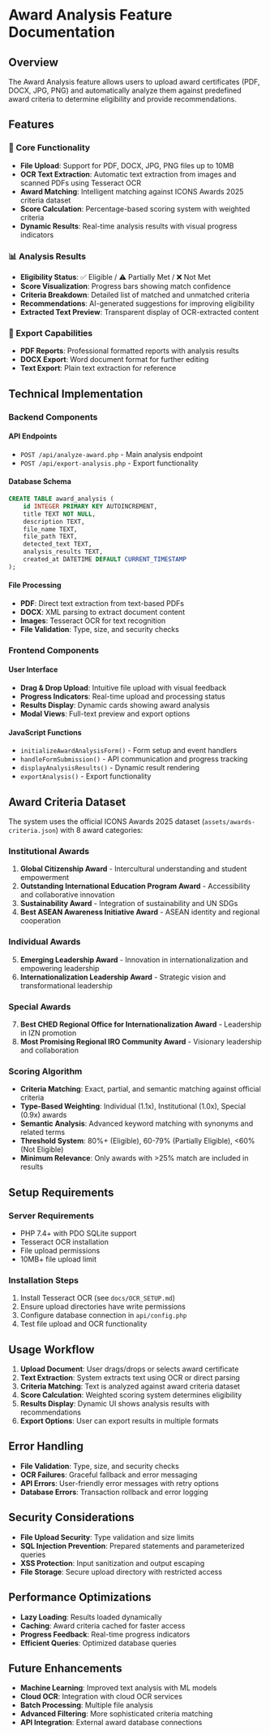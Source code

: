# Award Analysis Feature Documentation

## Overview

The Award Analysis feature allows users to upload award certificates (PDF, DOCX, JPG, PNG) and automatically analyze them against predefined award criteria to determine eligibility and provide recommendations.

## Features

### 🎯 Core Functionality
- **File Upload**: Support for PDF, DOCX, JPG, PNG files up to 10MB
- **OCR Text Extraction**: Automatic text extraction from images and scanned PDFs using Tesseract OCR
- **Award Matching**: Intelligent matching against ICONS Awards 2025 criteria dataset
- **Score Calculation**: Percentage-based scoring system with weighted criteria
- **Dynamic Results**: Real-time analysis results with visual progress indicators

### 📊 Analysis Results
- **Eligibility Status**: ✅ Eligible / ⚠️ Partially Met / ❌ Not Met
- **Score Visualization**: Progress bars showing match confidence
- **Criteria Breakdown**: Detailed list of matched and unmatched criteria
- **Recommendations**: AI-generated suggestions for improving eligibility
- **Extracted Text Preview**: Transparent display of OCR-extracted content

### 📁 Export Capabilities
- **PDF Reports**: Professional formatted reports with analysis results
- **DOCX Export**: Word document format for further editing
- **Text Export**: Plain text extraction for reference

## Technical Implementation

### Backend Components

#### API Endpoints
- `POST /api/analyze-award.php` - Main analysis endpoint
- `POST /api/export-analysis.php` - Export functionality

#### Database Schema
```sql
CREATE TABLE award_analysis (
    id INTEGER PRIMARY KEY AUTOINCREMENT,
    title TEXT NOT NULL,
    description TEXT,
    file_name TEXT,
    file_path TEXT,
    detected_text TEXT,
    analysis_results TEXT,
    created_at DATETIME DEFAULT CURRENT_TIMESTAMP
);
```

#### File Processing
- **PDF**: Direct text extraction from text-based PDFs
- **DOCX**: XML parsing to extract document content
- **Images**: Tesseract OCR for text recognition
- **File Validation**: Type, size, and security checks

### Frontend Components

#### User Interface
- **Drag & Drop Upload**: Intuitive file upload with visual feedback
- **Progress Indicators**: Real-time upload and processing status
- **Results Display**: Dynamic cards showing award analysis
- **Modal Views**: Full-text preview and export options

#### JavaScript Functions
- `initializeAwardAnalysisForm()` - Form setup and event handlers
- `handleFormSubmission()` - API communication and progress tracking
- `displayAnalysisResults()` - Dynamic result rendering
- `exportAnalysis()` - Export functionality

## Award Criteria Dataset

The system uses the official ICONS Awards 2025 dataset (`assets/awards-criteria.json`) with 8 award categories:

### Institutional Awards
1. **Global Citizenship Award** - Intercultural understanding and student empowerment
2. **Outstanding International Education Program Award** - Accessibility and collaborative innovation
3. **Sustainability Award** - Integration of sustainability and UN SDGs
4. **Best ASEAN Awareness Initiative Award** - ASEAN identity and regional cooperation

### Individual Awards
5. **Emerging Leadership Award** - Innovation in internationalization and empowering leadership
6. **Internationalization Leadership Award** - Strategic vision and transformational leadership

### Special Awards
7. **Best CHED Regional Office for Internationalization Award** - Leadership in IZN promotion
8. **Most Promising Regional IRO Community Award** - Visionary leadership and collaboration

### Scoring Algorithm
- **Criteria Matching**: Exact, partial, and semantic matching against official criteria
- **Type-Based Weighting**: Individual (1.1x), Institutional (1.0x), Special (0.9x) awards
- **Semantic Analysis**: Advanced keyword matching with synonyms and related terms
- **Threshold System**: 80%+ (Eligible), 60-79% (Partially Eligible), <60% (Not Eligible)
- **Minimum Relevance**: Only awards with >25% match are included in results

## Setup Requirements

### Server Requirements
- PHP 7.4+ with PDO SQLite support
- Tesseract OCR installation
- File upload permissions
- 10MB+ file upload limit

### Installation Steps
1. Install Tesseract OCR (see `docs/OCR_SETUP.md`)
2. Ensure upload directories have write permissions
3. Configure database connection in `api/config.php`
4. Test file upload and OCR functionality

## Usage Workflow

1. **Upload Document**: User drags/drops or selects award certificate
2. **Text Extraction**: System extracts text using OCR or direct parsing
3. **Criteria Matching**: Text is analyzed against award criteria dataset
4. **Score Calculation**: Weighted scoring system determines eligibility
5. **Results Display**: Dynamic UI shows analysis results with recommendations
6. **Export Options**: User can export results in multiple formats

## Error Handling

- **File Validation**: Type, size, and security checks
- **OCR Failures**: Graceful fallback and error messaging
- **API Errors**: User-friendly error messages with retry options
- **Database Errors**: Transaction rollback and error logging

## Security Considerations

- **File Upload Security**: Type validation and size limits
- **SQL Injection Prevention**: Prepared statements and parameterized queries
- **XSS Protection**: Input sanitization and output escaping
- **File Storage**: Secure upload directory with restricted access

## Performance Optimizations

- **Lazy Loading**: Results loaded dynamically
- **Caching**: Award criteria cached for faster access
- **Progress Feedback**: Real-time progress indicators
- **Efficient Queries**: Optimized database queries

## Future Enhancements

- **Machine Learning**: Improved text analysis with ML models
- **Cloud OCR**: Integration with cloud OCR services
- **Batch Processing**: Multiple file analysis
- **Advanced Filtering**: More sophisticated criteria matching
- **API Integration**: External award database connections

